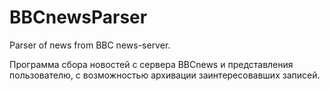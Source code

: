 BBCnewsParser
=============

Parser of news from BBC news-server.


Программа сбора новостей с сервера BBCnews и представления пользователю, с возможностью архивации заинтересовавших записей.
